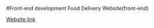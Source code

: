 #Front-end development 
Food Delivery Website(front-end)

[Website link](https://foodit-delivery.netlify.app/)
